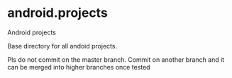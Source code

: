 android.projects
================

Android projects

Base directory for all andoid projects.

Pls do not commit on the master branch.  Commit on another branch and it can be merged into higher branches once tested
